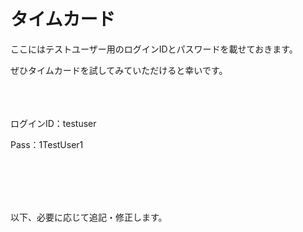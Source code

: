 # タイムカード

ここにはテストユーザー用のログインIDとパスワードを載せておきます。

ぜひタイムカードを試してみていただけると幸いです。
<br><br><br><br>

ログインID：testuser

Pass：1TestUser1

<br><br><br><br>

以下、必要に応じて追記・修正します。

<br><br><br><br>
